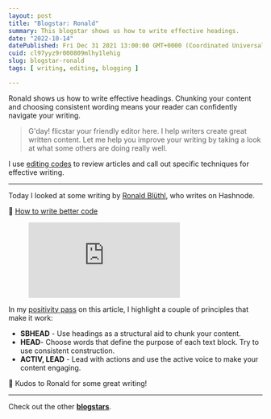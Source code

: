 ```yaml
---
layout: post
title: "Blogstar: Ronald"
summary: This blogstar shows us how to write effective headings.
date: "2022-10-14"
datePublished: Fri Dec 31 2021 13:00:00 GMT+0000 (Coordinated Universal Time)
cuid: cl97yyz9r000809mlhy1lehig
slug: blogstar-ronald
tags: [ writing, editing, blogging ]

---
```


Ronald shows us how to write effective headings. Chunking your content and choosing consistent wording means your reader can confidently navigate your writing.

> G'day! flicstar your friendly editor here. I help writers create great written content. Let me help you improve your writing by taking a look at what some others are doing really well.

I use [editing codes](https://github.com/open-strategy-partners/editing-codes) to review articles and call out specific techniques for effective writing.

---

Today I looked at some writing by [Ronald Blüthl](https://hashnode.com/@rbluethl), who writes on Hashnode. 

📝 [How to write better code](https://r.bluethl.net/how-to-write-better-code)

<!-- blank line -->
<figure class="video_container">
  <iframe src="https://www.youtube.com/embed/qYTgTMY5K30" frameborder="0" allowfullscreen="true"> </iframe>
</figure>
<!-- blank line -->


In my [positivity pass](https://openstrategypartners.com/blog/the-positivity-pass-and-why-we-do-it/) on this article, I highlight a couple of principles that make it work:

- **SBHEAD** - Use headings as a structural aid to chunk your content.
- **HEAD**- Choose words that define the purpose of each text block. Try to use consistent construction.
- **ACTIV, LEAD** - Lead with actions and use the active voice to make your content engaging.


🎉 Kudos to Ronald for some great writing! 

---

Check out the other **[blogstars](https://flicstar.com/blogstars)**.

